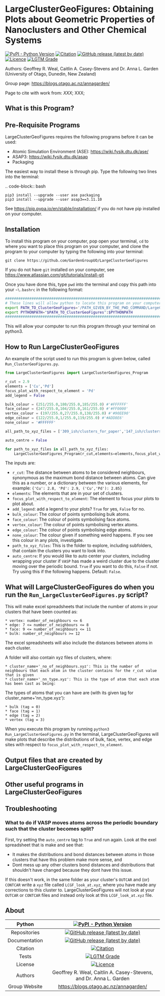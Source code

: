 # LargeClusterGeoFigures: Obtaining Plots about Geometric Properties of Nanoclusters and Other Chemical Systems

[![PyPI - Python Version](https://img.shields.io/badge/Python-3.6%20%7C%203.7%20%7C%203.8%20%7C%203.9-blue)](https://docs.python.org/3/)
[![Citation](https://img.shields.io/badge/Citation-click%20here-green.svg)](https://dx.doi.org/10.1021/acs.jcim.0c01128)
[![GitHub release (latest by date)](https://img.shields.io/github/v/release/GardenGroupUO/LargeClusterGeoFigures)](https://github.com/GardenGroupUO/LargeClusterGeoFigures)
[![Licence](https://img.shields.io/github/license/GardenGroupUO/LargeClusterGeoFigures)](https://www.gnu.org/licenses/agpl-3.0.en.html)
[![LGTM Grade](https://img.shields.io/lgtm/grade/python/github/GardenGroupUO/LargeClusterGeoFigures)](https://lgtm.com/projects/g/GardenGroupUO/LargeClusterGeoFigures/context:python)

Authors: Geoffrey R. Weal, Caitlin A. Casey-Stevens and Dr. Anna L. Garden (University of Otago, Dunedin, New Zealand)

Group page: https://blogs.otago.ac.nz/annagarden/

Page to cite with work from: *XXX*; XXX; 

## What is this Program?



## Pre-Requisite Programs

LargeClusterGeoFigures requires the following programs before it can be used:

* Atomic Simulation Environment (ASE): https://wiki.fysik.dtu.dk/ase/
* ASAP3: https://wiki.fysik.dtu.dk/asap
* Packaging

The easiest way to install these is through pip. Type the following two lines into the terminal: 

.. code-block:: bash

	pip3 install --upgrade --user ase packaging
	pip3 install --upgrade --user asap3==3.11.10

See https://pip.pypa.io/en/stable/installation/ if you do not have pip installed on your computer. 

## Installation

To install this program on your computer, pop open your terminal, ``cd`` to where you want to place this program on your computer, and clone the program to your computer by typing the following into your terminal:

```
git clone https://github.com/GardenGroupUO/LargeClusterGeoFigures
```

If you do not have ``git`` installed on your computer, see https://www.atlassian.com/git/tutorials/install-git

Once you have done this, type ``pwd`` into the terminal and copy this path into your ``~\.bashrc`` in the following format:

```bash
#####################################################################################
# These lines will allow python to locate this program on your computer.
export PATH_TO_ClusterGeoFigures='/PATH_GIVEN_BY_THE_PWD_COMMAND/LargeClusterGeoFigures'
export PYTHONPATH="$PATH_TO_ClusterGeoFigures":$PYTHONPATH
#####################################################################################
```

This will allow your computer to run this program through your terminal on python3.

## How to Run LargeClusterGeoFigures

An example of the script used to run this program is given below, called ``Run_ClusterGeoFigures.py``.

```python
from LargeClusterGeoFigures import LargeClusterGeoFigures_Program

r_cut = 2.9
elements = ['Cu','Pd']
focus_plot_with_respect_to_element = 'Pd'
add_legend = False

bulk_colour = (251/255.0,180/255.0,185/255.0) #'#FFFFFF'
face_colour = (247/255.0,104/255.0,161/255.0) #'#FF0000'
vertex_colour = (197/255.0,27/255.0,138/255.0) #'#90EE90'
edge_colour = (122/255.0,1/255.0,119/255.0) #'#ADD8E6'
none_colour = '#FFFFFF'

all_path_to_xyz_files = ['309_ish/clusters_for_paper','147_ish/clusters_for_paper']

auto_centre = False

for path_to_xyz_files in all_path_to_xyz_files:
	LargeClusterGeoFigures_Program(r_cut,elements=elements,focus_plot_with_respect_to_element=focus_plot_with_respect_to_element,path_to_xyz_files=path_to_xyz_files,add_legend=add_legend,bulk_colour=bulk_colour,face_colour=face_colour,vertex_colour=vertex_colour,edge_colour=edge_colour,none_colour=none_colour,auto_centre=auto_centre)
```

The inputs are:
* `r_cut`: The distance between atoms to be considered neighbours, synonymous as the maximum bond distance between atoms. Can give this as a number, or a dictionary between the various elements, for example: ```{'Cu': 2.8, 'Pd': 2.9, ('Cu','Pd'): 2.85}```
* `elements`: The elements that are in your set of clusters.
* `focus_plot_with_respect_to_element`: The element to focus your plots to plot about.
* `add_legend`: add a legend to your plots? ```True``` for yes, ```False``` for no.
* `bulk_colour`: The colour of points symbolising bulk atoms.
* `face_colour`: The colour of points symbolising face atoms.
* `vertex_colour`: The colour of points symbolising vertex atoms.
* `edge_colour`: The colour of points symbolising edge atoms.
* `none_colour`: The colour given if something weird happens. If you see this colour in any plots, investigate.
* `path_to_xyz_files`: This is the folder to explore, including subfolders, that contain the clusters you want to look into.
* `auto_centre`: If you would like to auto center your clusters, including wrapping your cluster if ``VASP`` has made a weird cluster due to the cluster moving over the periodic bound. ``True`` if you want to do this, ``False`` if not. Try using this if the following happens. Default: ``False``. 

## What will LargeClusterGeoFigures do when you run the ``Run_LargeClusterGeoFigures.py`` script?

This will make excel spreadsheets that include the number of atoms in your clusters that have been counted as:

	* vertex: number_of_neighbours <= 6
	* edge: 7 <= number_of_neighbours <= 8
	* face: 9 <= number_of_neighbours <= 11
	* bulk: number_of_neighbours >= 12

The excel spreadsheets will also include the distances between atoms in each cluster. 

A folder will also contain xyz files of clusters, where:

	* cluster_name+'_no_of_neighbours.xyz': This is the number of neighbours that each atom in the cluster contains for the r_cut value that is given
	* cluster_name+'_nn_type.xyz': This is the type of atom that each atom has been cast as being:

The types of atoms that you can have are (with its given tag for cluster_name+'nn_type.xyz'):

	* bulk (tag = 0)
	* face (tag = 1)
	* edge (tag = 2)
	* vertex (tag = 3)

When you execute this program by running ``python3 Run_LargeClusterGeoFigures.py`` in the terminal, LargeClusterGeoFigures will make plots that describe the distributions of bulk, face, vertex, and edge sites with respect to `focus_plot_with_respect_to_element`. 

## Output files that are created by LargeClusterGeoFigures



## Other useful programs in LargeClusterGeoFigures


## Troubleshooting

### What to do if VASP moves atoms across the periodic boundary such that the cluster becomes split?

First, try setting the `auto_centre` tag to `True` and run again. Look at the exel spreadsheet that is make and see that:
* It makes the distributions and bond distances between atoms in those clusters that have this problem make more sense, and
* Dont mess up any other clusters bond distances and distributions that shouldn't have changed because they dont have this issue. 

If this doesn't work, in the same folder as your cluster's `OUTCAR` and (or) `CONTCAR` write a `xyz` file called `LCGF_look_at.xyz`, where you have made any corrections to this cluster to. LargeClusterGeoFigures will not look at your  `OUTCAR` or `CONTCAR` files and instead only look at this `LCGF_look_at.xyz` file. 

## About

<div align="center">

| Python        | [![PyPI - Python Version](https://img.shields.io/badge/Python-3.6%20%7C%203.7%20%7C%203.8%20%7C%203.9-blue)](https://docs.python.org/3/) | 
|:-------------:|:-------------------------------------------------------------------------------------------------------------------------------------------------------------------:|
| Repositories  | [![GitHub release (latest by date)](https://img.shields.io/github/v/release/GardenGroupUO/LargeClusterGeoFigures)](https://github.com/GardenGroupUO/LargeClusterGeoFigures) |
| Documentation | [![GitHub release (latest by date)](https://img.shields.io/github/v/release/GardenGroupUO/LargeClusterGeoFigures)](https://github.com/GardenGroupUO/LargeClusterGeoFigures) | 
| Citation      | [![Citation](https://img.shields.io/badge/Citation-click%20here-green.svg)](https://dx.doi.org/10.1021/acs.jcim.0c01128) | 
| Tests         | [![LGTM Grade](https://img.shields.io/lgtm/grade/python/github/GardenGroupUO/LargeClusterGeoFigures)](https://lgtm.com/projects/g/GardenGroupUO/LargeClusterGeoFigures/context:python)
| License       | [![Licence](https://img.shields.io/github/license/GardenGroupUO/LargeClusterGeoFigures)](https://www.gnu.org/licenses/agpl-3.0.en.html) |
| Authors       | Geoffrey R. Weal, Caitlin A. Casey-Stevens, and Dr. Anna L. Garden |
| Group Website | https://blogs.otago.ac.nz/annagarden/ |

</div>
